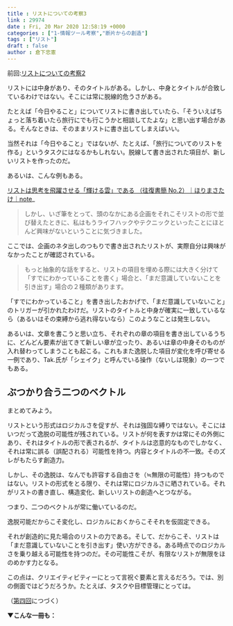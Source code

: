 ```yaml
---
title : リストについての考察3
link : 29974
date : Fri, 20 Mar 2020 12:58:19 +0000
categories : ["1-情報ツール考察","断片からの創造"]
tags : ["リスト"]
draft : false
author : 倉下忠憲
---
```


前回:<a href="https://rashita.net/blog/?p=29971">リストについての考察2</a>

リストには中身があり、そのタイトルがある。しかし、中身とタイトルが合致しているわけではない。そこには常に脱線的危うさがある。

たとえば「今日やること」についてリストに書き出していたら、「そういえばちょっと落ち着いたら旅行にでも行こうかと相談してたよな」と思い出す場合がある。そんなときは、そのままリストに書き出してしまえばいい。

当然それは「今日やること」ではないが、たとえば、「旅行についてのリストを作る」というタスクにはなるかもしれない。脱線して書き出された項目が、新しいリストを作ったのだ。

あるいは、こんな例もある。

<a href="https://note.com/mehori/n/n65625383960f?magazine_key=m765e2828a185">リストは思考を飛躍させる「輝ける雲」である （往復書簡 No.2）｜ほりまさたけ｜note</a>_

<blockquote>
しかし、いざ筆をとって、頭のなかにある企画をそれこそリストの形で並び替えたときに、私はもうライフハックやテクニックといったことにほとんど興味がないということに気づきました。
</blockquote>

ここでは、企画のネタ出しのつもりで書き出されたリストが、実際自分は興味がなかったことが確認されている。

<blockquote>
もっと抽象的な話をすると、リストの項目を埋める際には大きく分けて「すでにわかっていることを書く」場合と、「まだ意識していないことを引き出す」場合の２種類があります。
</blockquote>

「すでにわかっていること」を書き出したおかげで、「まだ意識していないこと」のトリガーが引かれたわけだ。リストのタイトルと中身が確実に一致しているなら（あるいはその束縛から逃れ得ないなら）このようなことは発生しない。

あるいは、文章を書こうと思い立ち、それぞれの章の項目を書き出しているうちに、どんどん要素が出てきて新しい章が立ったり、あるいは章の中身そのものが入れ替わってしまうことも起こる。これもまた逸脱した項目が変化を呼び寄せる一例であり、Tak.氏が「シェイク」と呼んでいる操作（ないしは現象）の一つでもある。

<h2>ぶつかり合う二つのベクトル</h2>

まとめてみよう。

リストという形式はロジカルさを促すが、それは強固な縛りではない。そこにはいつだって逸脱の可能性が残されている。リストが何を表すかは常にその外側にあり、それはタイトルの形で表されるが、タイトルは恣意的なものでしかなく、それは常に誤る（誤配される）可能性を持つ。内容とタイトルの不一致。そのズレがもたらす創造力。

しかし、その逸脱は、なんでも許容する自由さを（≒無限の可能性）持つものではない。リストの形式をとる限り、それは常にロジカルさに晒されている。それがリストの書き直し、構造変化、新しいリストの創造へとつながる。

つまり、二つのベクトルが常に働いているのだ。

逸脱可能だからこそ変化し、ロジカルにおくからこそそれを仮固定できる。

それが創造的に見た場合のリストの力である。そして、だからこそ、リストは「まだ意識していないことを引き出す」使い方ができる。ある時点でのロジカルさを乗り越える可能性を持つのだ。その可能性こそが、有限なリストが無限をほのめかす力となる。

この点は、クリエイティビティーにとって言祝ぐ要素と言えるだろう。では、別の側面ではどうだろうか。たとえば、タスクや目標管理にとっては。

（<a href="https://rashita.net/blog/?p=30042">第四回</a>につづく）

<strong>▼こんな一冊も：</strong>

<p style="text-align: center;"><a href="http://www.amazon.co.jp/exec/obidos/ASIN/4041087848/rashita1000-22/ref=nosim/target="_blank" rel="noopener" name="amazletlink"><img class="aligncenter" style="border: none;" src="https://images-na.ssl-images-amazon.com/images/I/515CgjIDDvL._SX321_BO1,204,203,200_._SY346_.jpg" alt="" /></a>

<p style="text-align: center;"><a href="http://www.amazon.co.jp/exec/obidos/ASIN/B00XCIETIG/rashita1000-22/ref=nosim/"target="_blank" rel="noopener" name="amazletlink"><img class="aligncenter" style="border: none;" src="https://images-fe.ssl-images-amazon.com/images/I/41WikKyn%2BuL._SY346_.jpg" alt="" /></a>